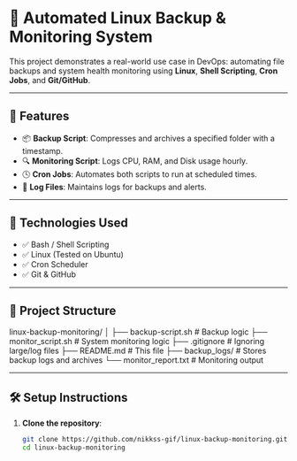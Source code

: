 # 🔄 Automated Linux Backup & Monitoring System

This project demonstrates a real-world use case in DevOps: automating file backups and system health monitoring using **Linux**, **Shell Scripting**, **Cron Jobs**, and **Git/GitHub**.

---

## 📁 Features

- 📦 **Backup Script**: Compresses and archives a specified folder with a timestamp.
- 🔍 **Monitoring Script**: Logs CPU, RAM, and Disk usage hourly.
- 🕓 **Cron Jobs**: Automates both scripts to run at scheduled times.
- 🧾 **Log Files**: Maintains logs for backups and alerts.

---

## 🚀 Technologies Used

- ✅ Bash / Shell Scripting  
- ✅ Linux (Tested on Ubuntu)  
- ✅ Cron Scheduler  
- ✅ Git & GitHub  

---

## 📂 Project Structure

linux-backup-monitoring/
│
├── backup-script.sh # Backup logic
├── monitor_script.sh # System monitoring logic
├── .gitignore # Ignoring large/log files
├── README.md # This file
├── backup_logs/ # Stores backup logs and archives
└── monitor_report.txt # Monitoring output


---

## 🛠️ Setup Instructions

1. **Clone the repository**:
   ```bash
   git clone https://github.com/nikkss-gif/linux-backup-monitoring.git
   cd linux-backup-monitoring

